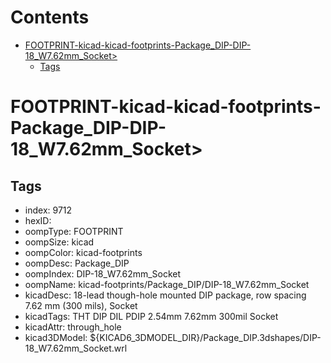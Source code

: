 



Contents
========

* [FOOTPRINT-kicad-kicad-footprints-Package_DIP-DIP-18_W7.62mm_Socket>](#footprint-kicad-kicad-footprints-package_dip-dip-18_w762mm_socket)
	* [Tags](#tags)

# FOOTPRINT-kicad-kicad-footprints-Package_DIP-DIP-18_W7.62mm_Socket>

## Tags

- index: 9712
- hexID: 
- oompType: FOOTPRINT
- oompSize: kicad
- oompColor: kicad-footprints
- oompDesc: Package_DIP
- oompIndex: DIP-18_W7.62mm_Socket
- oompName: kicad-footprints/Package_DIP/DIP-18_W7.62mm_Socket
- kicadDesc: 18-lead though-hole mounted DIP package, row spacing 7.62 mm (300 mils), Socket
- kicadTags: THT DIP DIL PDIP 2.54mm 7.62mm 300mil Socket
- kicadAttr: through_hole
- kicad3DModel: ${KICAD6_3DMODEL_DIR}/Package_DIP.3dshapes/DIP-18_W7.62mm_Socket.wrl
